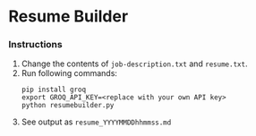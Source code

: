 # Resume Builder

### Instructions
1. Change the contents of `job-description.txt` and `resume.txt`.
2. Run following commands:
    ```
    pip install groq
    export GROQ_API_KEY=<replace with your own API key>
    python resumebuilder.py
    ```
3. See output as `resume_YYYYMMDDhhmmss.md`